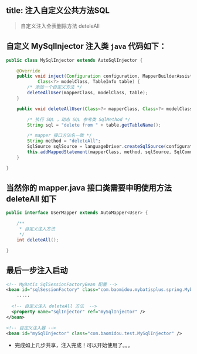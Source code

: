 title: 注入自定义公共方法SQL
---
> 自定义注入全表删除方法  deteleAll

## 自定义 MySqlInjector 注入类 `java` 代码如下：

```java
public class MySqlInjector extends AutoSqlInjector {

	@Override
	public void inject(Configuration configuration, MapperBuilderAssistant builderAssistant, Class<?> mapperClass,
			Class<?> modelClass, TableInfo table) {
		/* 添加一个自定义方法 */
		deleteAllUser(mapperClass, modelClass, table);
	}

	public void deleteAllUser(Class<?> mapperClass, Class<?> modelClass, TableInfo table) {

		/* 执行 SQL ，动态 SQL 参考类 SqlMethod */
		String sql = "delete from " + table.getTableName();

		/* mapper 接口方法名一致 */
		String method = "deleteAll";
		SqlSource sqlSource = languageDriver.createSqlSource(configuration, sql, modelClass);
		this.addMappedStatement(mapperClass, method, sqlSource, SqlCommandType.DELETE, Integer.class);
	}

}
```

## 当然你的 mapper.java 接口类需要申明使用方法 deleteAll 如下

```java
public interface UserMapper extends AutoMapper<User> {

	/**
	 * 自定义注入方法
	 */
	int deleteAll();

}
```

## 最后一步注入启动

```xml
<!-- MyBatis SqlSessionFactoryBean 配置 -->
<bean id="sqlSessionFactory" class="com.baomidou.mybatisplus.spring.MybatisSqlSessionFactoryBean">
	.....
	
  <!-- 自定义注入 deleteAll 方法  -->
  <property name="sqlInjector" ref="mySqlInjector" />
</bean>

<!-- 自定义注入器 -->
<bean id="mySqlInjector" class="com.baomidou.test.MySqlInjector" />
```

* 完成如上几步共享，注入完成！可以开始使用了。。。
